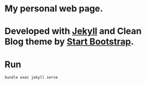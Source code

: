 # My personal web page.
# Developed with [Jekyll](http://jekyllrb.com) and Clean Blog theme by [Start Bootstrap](http://startbootstrap.com/).
# Run 

```
bundle exec jekyll serve
```